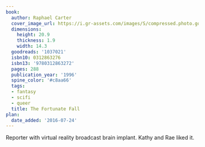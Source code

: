 ```yaml
---
book:
  author: Raphael Carter
  cover_image_url: https://i.gr-assets.com/images/S/compressed.photo.goodreads.com/books/1311988750l/1037021._SX98_.jpg
  dimensions:
    height: 20.9
    thickness: 1.9
    width: 14.3
  goodreads: '1037021'
  isbn10: 0312863276
  isbn13: '9780312863272'
  pages: 288
  publication_year: '1996'
  spine_color: '#c8aa66'
  tags:
  - fantasy
  - scifi
  - queer
  title: The Fortunate Fall
plan:
  date_added: '2016-07-24'
---
```


Reporter with virtual reality broadcast brain implant. Kathy and Rae liked it.
